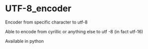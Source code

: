 # UTF-8_encoder
Encoder from specific character to utf-8

Able to encode from cyrillic or anything else to utf -8 (in fact utf-16)

Available in python
